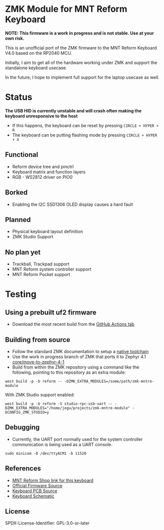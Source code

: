 # ZMK Module for MNT Reform Keyboard

**NOTE: This firmware is a work in progress and is not stable. Use at your own risk.**

This is an unofficial port of the ZMK firmware to the MNT Reform Keyboard V4.0 based on the RP2040 MCU.

Initially, I aim to get all of the hardware working under ZMK and support the standalone keyboard usecase.

In the future, I hope to implement full support for the laptop usecase as well.

# Status

**The USB HID is currently unstable and will crash often making the keyboard unresponsive to the host**

* If this happens, the keyboard can be reset by pressing `CIRCLE + HYPER + R`
* The keyboard can be putting flashing mode by pressing `CIRCLE + HYPER + X`

## Functional
* Reform device tree and pinctrl
* Keyboard matrix and function layers
* RGB - WS2812 driver on PIO0

## Borked
* Enabling the I2C SSD1306 OLED display causes a hard fault

## Planned
* Physical keyboard layout definition
* ZMK Studio Support

## No plan yet
* Trackball, Trackpad support
* MNT Reform system controller support
* MNT Reform Pocket support

# Testing

## Using a prebuilt uf2 firmware

* Download the most recent build from the [GitHub Actions tab](https://github.com/joguSD/zmk-mntre-module/actions)

## Building from source

* Follow the standard ZMK documentation to setup a [native toolchain](https://zmk.dev/docs/development/local-toolchain/setup/native)
* Use the work in progress branch of ZMK that ports it to Zephyr 4.1 [core/move-to-zephyr-4-1](https://github.com/petejohanson/zmk/tree/core%2Fmove-to-zephyr-4-1)
* Build from within the ZMK repository using a command like the following, pointing to this repository as an extra module:

```
west build -p -b reform -- -DZMK_EXTRA_MODULES=/some/path/zmk-mntre-module
```

With ZMK Studio support enabled:

```
west build -p -b reform -S studio-rpc-usb-uart -- -DZMK_EXTRA_MODULES="/home/jogu/projects/zmk-mntre-module" -DCONFIG_ZMK_STUDIO=y
```

## Debugging

* Currently, the UART port normally used for the system controller communication is being used as a UART console.

```
sudo minicom -D /dev/ttyACM1 -b 11520
```

## References

* [MNT Reform Shop link for this keyboard](https://shop.mntre.com/products/mnt-reform-keyboard-30)
* [Official Firmware Source](https://source.mnt.re/reform/reform/-/tree/master/reform2-keyboard4-fw?ref_type=heads)
* [Keyboard PCB Source](https://source.mnt.re/reform/reform/-/tree/master/reform2-keyboard4-pcb?ref_type=heads)
* [Keyboard Schematic](https://mntre.com/documentation/reform-handbook/schematics.html#keyboard-schematics)

## License

SPDX-License-Identifier: GPL-3.0-or-later
